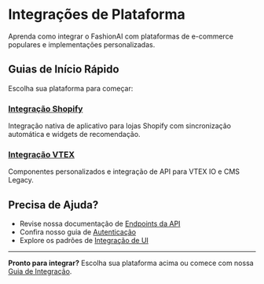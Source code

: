 # Integrações de Plataforma

Aprenda como integrar o FashionAI com plataformas de e-commerce populares e implementações personalizadas.

## Guias de Início Rápido

Escolha sua plataforma para começar:

### [Integração Shopify](./shopify-integration)
Integração nativa de aplicativo para lojas Shopify com sincronização automática e widgets de recomendação.

### [Integração VTEX](./vtex-integration)
Componentes personalizados e integração de API para VTEX IO e CMS Legacy.

## Precisa de Ajuda?

- Revise nossa documentação de [Endpoints da API](../api-endpoints)
- Confira nosso guia de [Autenticação](../authentication)
- Explore os padrões de [Integração de UI](../ui-integration)

---

**Pronto para integrar?** Escolha sua plataforma acima ou comece com nossa [Guia de Integração](./integration-examples).